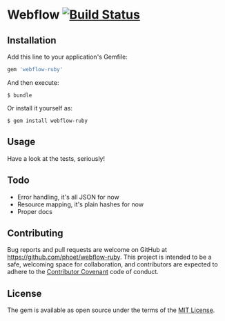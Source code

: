 # Webflow [![Build Status](https://travis-ci.org/phoet/webflow-ruby.svg?branch=master)](https://travis-ci.org/phoet/webflow-ruby)

## Installation

Add this line to your application's Gemfile:

```ruby
gem 'webflow-ruby'
```

And then execute:

    $ bundle

Or install it yourself as:

    $ gem install webflow-ruby

## Usage

Have a look at the tests, seriously!

## Todo

* Error handling, it's all JSON for now
* Resource mapping, it's plain hashes for now
* Proper docs

## Contributing

Bug reports and pull requests are welcome on GitHub at https://github.com/phoet/webflow-ruby. This project is intended to be a safe, welcoming space for collaboration, and contributors are expected to adhere to the [Contributor Covenant](http://contributor-covenant.org) code of conduct.


## License

The gem is available as open source under the terms of the [MIT License](http://opensource.org/licenses/MIT).
